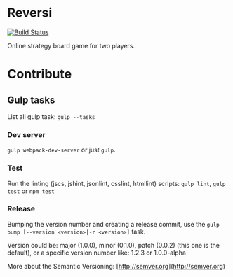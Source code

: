 # Reversi

[![Build Status](https://travis-ci.org/loonkwil/reversi.png)](https://travis-ci.org/loonkwil/reversi)

Online strategy board game for two players.

# Contribute

## Gulp tasks

List all gulp task: `gulp --tasks`

### Dev server

`gulp webpack-dev-server` or just `gulp`.

### Test

Run the linting (jscs, jshint, jsonlint, csslint, htmllint) scripts:
`gulp lint`, `gulp test` or `npm test`

### Release

Bumping the version number and creating a release commit, use the
`gulp bump [--version <version>|-r <version>]` task.

Version could be: major (1.0.0), minor (0.1.0), patch (0.0.2) (this one is the
default), or a specific version number like: 1.2.3 or 1.0.0-alpha

More about the Semantic Versioning: [http://semver.org](http://semver.org)
